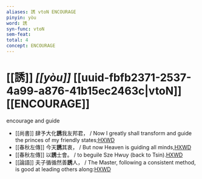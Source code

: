 ```yaml
---
aliases: 誘 vtoN ENCOURAGE
pinyin: yòu
word: 誘
syn-func: vtoN
sem-feat: 
total: 4
concept: ENCOURAGE 
---
```

# [[誘]] *[[yòu]]*  [[uuid-fbfb2371-2537-4a99-a876-41b15ec2463c|vtoN]] [[ENCOURAGE]]
encourage and guide
 - [[尚書]] 肆予大化**誘**我友邦君， / Now I greatly shall transform and guide the princes of my friendly states;[HXWD](https://hxwd.org/textview.html?location=KR1b0001_tls_035-2a.82)
 - [[春秋左傳]] 今天**誘**其衷， / But now Heaven is guiding all minds,[HXWD](https://hxwd.org/textview.html?location=KR1e0001_tls_005-492a.9)
 - [[春秋左傳]] 以**誘**士會。 / to beguile Sze Hwuy (back to Tsin).[HXWD](https://hxwd.org/textview.html?location=KR1e0001_tls_006-259a.4)
 - [[論語]] 夫子循循然善**誘**人， / The Master, following a consistent method, is good at leading others along:[HXWD](https://hxwd.org/textview.html?location=KR1h0004_tls_009-12a.7)